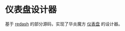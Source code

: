# 仪表盘设计器

基于 [redash](https://github.com/getredash/redash) 的部分源码，实现了华炎魔方 [仪表盘](https://steedos.cn/docs/developer/dashboard) 的设计器。

